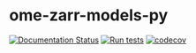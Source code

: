 # ome-zarr-models-py

[![Documentation Status](https://readthedocs.org/projects/ome-zarr-models-py/badge/?version=latest)](https://ome-zarr-models-py.readthedocs.io/en/latest/?badge=latest)
[![Run tests](https://github.com/ome-zarr-models/ome-zarr-models-py/actions/workflows/python-package.yml/badge.svg?branch=main)](https://github.com/ome-zarr-models/ome-zarr-models-py/actions/workflows/python-package.yml)
[![codecov](https://codecov.io/gh/ome-zarr-models/ome-zarr-models-py/graph/badge.svg?token=QDV2J4ZUZ7)](https://codecov.io/gh/ome-zarr-models/ome-zarr-models-py)
